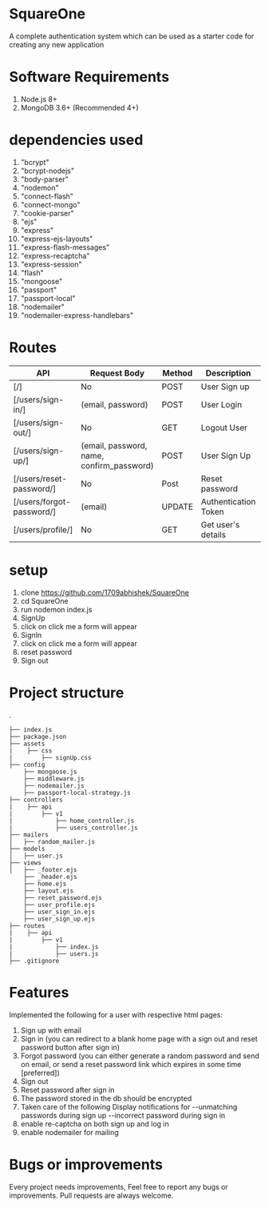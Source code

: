 
# SquareOne

A complete authentication system which can be used as a starter code for creating any new application



# Software Requirements
1. Node.js 8+
2. MongoDB 3.6+ (Recommended 4+)



# dependencies used

1. "bcrypt"
2. "bcrypt-nodejs"
3. "body-parser"
4. "nodemon"
5. "connect-flash"
6. "connect-mongo"
7. "cookie-parser"
8. "ejs"
9. "express"
10. "express-ejs-layouts"
11. "express-flash-messages"
12. "express-recaptcha"
13. "express-session"
14. "flash"
15. "mongoose"
16. "passport"
17. "passport-local"
18. "nodemailer"
19. "nodemailer-express-handlebars"



# Routes
API | Request Body | Method | Description | Response
|---|---|---|---|---|
| [/] | No | POST | User Sign up  | No
| [/users/sign-in/] | (email, password) | POST | User Login | No
| [/users/sign-out/] | No | GET | Logout User | No
| [/users/sign-up/] | (email, password, name, confirm_password) | POST | User Sign Up | No
| [/users/reset-password/] | No | Post | Reset password | No
| [/users/forgot-password/] | (email) | UPDATE | Authentication Token | No
| [/users/profile/] | No | GET | Get user's details | No


# setup
1. clone https://github.com/1709abhishek/SquareOne
2. cd SquareOne
3. run nodemon index.js
5. SignUp
6. click on click me a form will appear
7. SignIn
8. click on click me a form will appear
9. reset password
10. Sign out



# Project structure
.

    ├── index.js
    ├── package.json
    ├── assets
    |    ├── css
    |        ├── signUp.css    
    ├── config
        ├── mongoose.js
        ├── middleware.js   
        ├── nodemailer.js   
        ├── passport-local-strategy.js    
    ├── controllers
    |    ├── api
    |        ├── v1
    |            ├── home_controller.js  
    |            ├── users_controller.js          
    ├── mailers
    │   ├── random_mailer.js
    ├── models
    │   ├── user.js
    ├── views
    │   ├── _footer.ejs
        ├── _header.ejs
        ├── home.ejs
        ├── layout.ejs
        ├── reset_password.ejs
        ├── user_profile.ejs
        ├── user_sign_in.ejs
        ├── user_sign_up.ejs
    ├── routes
    |    ├── api
    |        ├── v1
    |            ├── index.js  
    |            ├── users.js
    ├── .gitignore


# Features
Implemented the following for a user with respective html pages:
1. Sign up with email
2. Sign in (you can redirect to a blank home page with a sign out and reset password button after sign in)
3. Forgot password (you can either generate a random password and send on email, or send a reset password link which expires in some time [preferred])
4. Sign out 
5. Reset password after sign in
6. The password stored in the db should be encrypted
7. Taken care of the following
Display notifications for 
--unmatching passwords during sign up
--incorrect password during sign in
8. enable re-captcha on both sign up and log in
9. enable nodemailer for mailing



# Bugs or improvements
Every project needs improvements, Feel free to report any bugs or improvements. Pull requests are always welcome.

